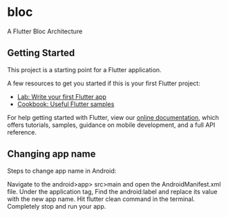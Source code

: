 # bloc

A Flutter Bloc Architecture

## Getting Started

This project is a starting point for a Flutter application.

A few resources to get you started if this is your first Flutter project:

- [Lab: Write your first Flutter app](https://flutter.dev/docs/get-started/codelab)
- [Cookbook: Useful Flutter samples](https://flutter.dev/docs/cookbook)

For help getting started with Flutter, view our
[online documentation](https://flutter.dev/docs), which offers tutorials,
samples, guidance on mobile development, and a full API reference.

## Changing app name

Steps to change app name in Android:

Navigate to the android>app> src>main and open the AndroidManifest.xml file.
Under the application tag, Find the android:label and replace its value with the new app name.
Hit flutter clean command in the terminal.
Completely stop and run your app.